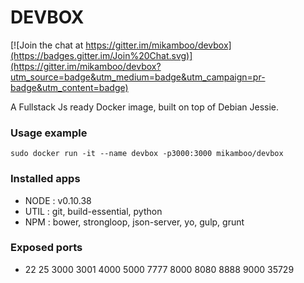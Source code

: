 # DEVBOX

[![Join the chat at https://gitter.im/mikamboo/devbox](https://badges.gitter.im/Join%20Chat.svg)](https://gitter.im/mikamboo/devbox?utm_source=badge&utm_medium=badge&utm_campaign=pr-badge&utm_content=badge)

A Fullstack Js ready Docker image, built on top of Debian Jessie.

### Usage example

    sudo docker run -it --name devbox -p3000:3000 mikamboo/devbox

### Installed apps

* NODE : v0.10.38
* UTIL : git, build-essential, python
* NPM  : bower, strongloop, json-server, yo, gulp, grunt

### Exposed ports

* 22 25 3000 3001 4000 5000 7777 8000 8080 8888 9000 35729
